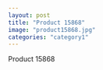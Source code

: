 ```yaml
---
layout: post
title: "Product 15868"
image: "product15868.jpg"
categories: "category1"
---
```

Product 15868
